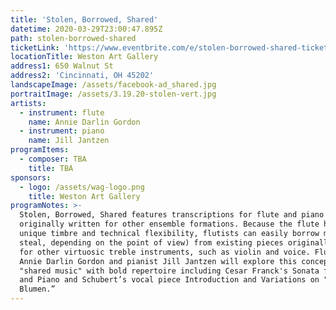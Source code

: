 ```yaml
---
title: 'Stolen, Borrowed, Shared'
datetime: 2020-03-29T23:00:47.895Z
path: stolen-borrowed-shared
ticketLink: 'https://www.eventbrite.com/e/stolen-borrowed-shared-tickets-70347536375'
locationTitle: Weston Art Gallery
address1: 650 Walnut St
address2: 'Cincinnati, OH 45202'
landscapeImage: /assets/facebook-ad_shared.jpg
portraitImage: /assets/3.19.20-stolen-vert.jpg
artists:
  - instrument: flute
    name: Annie Darlin Gordon
  - instrument: piano
    name: Jill Jantzen
programItems:
  - composer: TBA
    title: TBA
sponsors:
  - logo: /assets/wag-logo.png
    title: Weston Art Gallery
programNotes: >-
  Stolen, Borrowed, Shared features transcriptions for flute and piano that were
  originally written for other ensemble formations. Because the flute has a
  unique timbre and technical flexibility, flutists can easily borrow music (or
  steal, depending on the point of view) from existing pieces originally written
  for other virtuosic treble instruments, such as violin and voice. Flutist
  Annie Darlin Gordon and pianist Jill Jantzen will explore this concept of
  "shared music" with bold repertoire including Cesar Franck's Sonata for Violin
  and Piano and Schubert’s vocal piece Introduction and Variations on "Trockne
  Blumen.”
---
```


